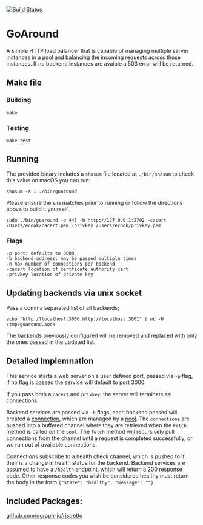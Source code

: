 [![Build Status](https://travis-ci.org/CoderCookE/goaround.svg?branch=master)](https://travis-ci.org/CoderCookE/goaround)

# GoAround
A simple HTTP load balancer that
is capable of managing multiple server instances in a pool and balancing the
incoming requests across those instances. If no backend instances are avaible
a 503 error will be returned.

## Make file

### Building
```
make
```

### Testing
```
make test
```

## Running
The provided binary includes a `shasum` file located at `./bin/shasum` to check this value on macOS you can run:
```
shasum -a 1 ./bin/goaround
```
Please ensure the `sha` matches prior to running or follow the directions above to build it yourself.

```
sudo ./bin/goaround -p 443 -b http://127.0.0.1:2702 -cacert /Users/ecook/cacert.pem -privkey /Users/ecook/privkey.pem
```

### Flags
```
-p port: defaults to 3000
-b backend-address: may be passed multiple times
-n max number of connections per backend
-cacert location of certficate authority cert
-privkey location of private key
```

## Updating backends via unix socket
Pass a comma separated list of all backends;
```
echo "http:/?localhost:3000,http://localhost:3001" | nc -U /tmp/goaround.sock

```
The backends previously configured will be removed and replaced with only the ones passed in the updated list.

## Detailed Implemnation
This service starts a web server on a user defined port, passed via `-p` flag,
if no flag is passed the service will default to port 3000.

If you pass both a `cacert` and `privkey`, the server will terminate ssl connections.

Backend services are passed via `-b` flags, each backend passed will created a [connection](internal/connection-pool/connection),
which are managed by a [pool](internal/connection-pool/connection).  The `connections` are pushed into a buffered channel
where they are retrieved when the `Fetch` method is called on the `pool`.  The `Fetch` method will recursively pull connections
from the channel until a request is completed successfully, or we run out of available connections.

Connections subscribe to a health check channel, which is pushed to if their is a change in health status for the backend. Backend
services are assumed to have a `/health` endpoint, which will return a 200 response code.   Other response codes you wish be considered
healthy must return the body in the form `{"state": "healthy", "message": ""}`

## Included Packages:
[github.com/dgraph-io/ristretto](github.com/dgraph-io/ristretto)

